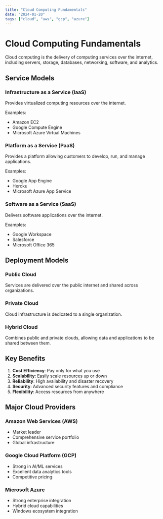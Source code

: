 ```yaml
---
title: "Cloud Computing Fundamentals"
date: "2024-01-20"
tags: ["cloud", "aws", "gcp", "azure"]
---
```


# Cloud Computing Fundamentals

Cloud computing is the delivery of computing services over the internet, including servers, storage, databases, networking, software, and analytics.

## Service Models

### Infrastructure as a Service (IaaS)
Provides virtualized computing resources over the internet.

Examples:
- Amazon EC2
- Google Compute Engine
- Microsoft Azure Virtual Machines

### Platform as a Service (PaaS)
Provides a platform allowing customers to develop, run, and manage applications.

Examples:
- Google App Engine
- Heroku
- Microsoft Azure App Service

### Software as a Service (SaaS)
Delivers software applications over the internet.

Examples:
- Google Workspace
- Salesforce
- Microsoft Office 365

## Deployment Models

### Public Cloud
Services are delivered over the public internet and shared across organizations.

### Private Cloud
Cloud infrastructure is dedicated to a single organization.

### Hybrid Cloud
Combines public and private clouds, allowing data and applications to be shared between them.

## Key Benefits

1. **Cost Efficiency**: Pay only for what you use
2. **Scalability**: Easily scale resources up or down
3. **Reliability**: High availability and disaster recovery
4. **Security**: Advanced security features and compliance
5. **Flexibility**: Access resources from anywhere

## Major Cloud Providers

### Amazon Web Services (AWS)
- Market leader
- Comprehensive service portfolio
- Global infrastructure

### Google Cloud Platform (GCP)
- Strong in AI/ML services
- Excellent data analytics tools
- Competitive pricing

### Microsoft Azure
- Strong enterprise integration
- Hybrid cloud capabilities
- Windows ecosystem integration
